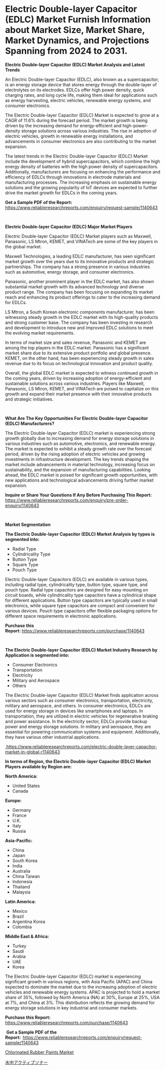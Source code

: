 <p><h1>Electric Double-layer Capacitor (EDLC) Market Furnish Information about Market Size, Market Share, Market Dynamics, and Projections Spanning from 2024 to 2031.</h1></p><p><strong>Electric Double-layer Capacitor (EDLC) Market Analysis and Latest Trends</strong></p>
<p><p>An Electric Double-layer Capacitor (EDLC), also known as a supercapacitor, is an energy storage device that stores energy through the double-layer of electrolytes on its electrodes. EDLCs offer high power density, quick charging rates, and long cycle life, making them ideal for applications such as energy harvesting, electric vehicles, renewable energy systems, and consumer electronics.</p><p>The Electric Double-layer Capacitor (EDLC) Market is expected to grow at a CAGR of 11.6% during the forecast period. The market growth is being driven by the increasing demand for energy-efficient and high-power-density storage solutions across various industries. The rise in adoption of electric vehicles, growth in renewable energy installations, and advancements in consumer electronics are also contributing to the market expansion.</p><p>The latest trends in the Electric Double-layer Capacitor (EDLC) Market include the development of hybrid supercapacitors, which combine the high energy density of batteries with the high power density of supercapacitors. Additionally, manufacturers are focusing on enhancing the performance and efficiency of EDLCs through innovations in electrode materials and manufacturing processes. The increasing emphasis on sustainable energy solutions and the growing popularity of IoT devices are expected to further drive the market growth for EDLCs in the coming years.</p></p>
<p><strong>Get a Sample PDF of the Report:&nbsp;</strong> <a href="https://www.reliableresearchreports.com/enquiry/request-sample/1140643">https://www.reliableresearchreports.com/enquiry/request-sample/1140643</a></p>
<p>&nbsp;</p>
<p><strong>Electric Double-layer Capacitor (EDLC) Major Market Players</strong></p>
<p><p>Electric Double-layer Capacitor (EDLC) Market players such as Maxwell, Panasonic, LS Mtron, KEMET, and VINATech are some of the key players in the global market. </p><p>Maxwell Technologies, a leading EDLC manufacturer, has seen significant market growth over the years due to its innovative products and strategic partnerships. The company has a strong presence in various industries such as automotive, energy storage, and consumer electronics.</p><p>Panasonic, another prominent player in the EDLC market, has also shown substantial market growth with its advanced technology and diverse product range. The company has been focusing on expanding its market reach and enhancing its product offerings to cater to the increasing demand for EDLCs.</p><p>LS Mtron, a South Korean electronic components manufacturer, has been witnessing steady growth in the EDLC market with its high-quality products and strong customer base. The company has been investing in research and development to introduce new and improved EDLC solutions to meet the evolving market requirements.</p><p>In terms of market size and sales revenue, Panasonic and KEMET are among the top players in the EDLC market. Panasonic has a significant market share due to its extensive product portfolio and global presence. KEMET, on the other hand, has been experiencing steady growth in sales revenue due to its focus on technological innovation and product quality.</p><p>Overall, the global EDLC market is expected to witness continued growth in the coming years, driven by increasing adoption of energy-efficient and sustainable solutions across various industries. Players like Maxwell, Panasonic, LS Mtron, KEMET, and VINATech are poised to capitalize on this growth and expand their market presence with their innovative products and strategic initiatives.</p></p>
<p>&nbsp;</p>
<p><strong>What Are The Key Opportunities For Electric Double-layer Capacitor (EDLC) Manufacturers?</strong></p>
<p><p>The Electric Double-layer Capacitor (EDLC) market is experiencing strong growth globally due to increasing demand for energy storage solutions in various industries such as automotive, electronics, and renewable energy. The market is expected to exhibit a steady growth rate over the forecast period, driven by the rising adoption of electric vehicles and growing investments in infrastructure development. The key trends shaping the market include advancements in material technology, increasing focus on sustainability, and the expansion of manufacturing capabilities. Looking ahead, the EDLC market is poised for significant growth opportunities, with new applications and technological advancements driving further market expansion.</p></p>
<p><strong>Inquire or Share Your Questions If Any Before Purchasing This Report:</strong> <a href="https://www.reliableresearchreports.com/enquiry/pre-order-enquiry/1140643">https://www.reliableresearchreports.com/enquiry/pre-order-enquiry/1140643</a></p>
<p>&nbsp;</p>
<p><strong>Market Segmentation</strong></p>
<p><strong>The Electric Double-layer Capacitor (EDLC) Market Analysis by types is segmented into:</strong></p>
<p><ul><li>Radial Type</li><li>Cylindricality Type</li><li>Button Type</li><li>Square Type</li><li>Pouch Type</li></ul></p>
<p><p>Electric Double-layer Capacitors (EDLC) are available in various types, including radial type, cylindricality type, button type, square type, and pouch type. Radial type capacitors are designed for easy mounting on circuit boards, while cylindricality type capacitors have a cylindrical shape for different applications. Button type capacitors are typically used in small electronics, while square type capacitors are compact and convenient for various devices. Pouch type capacitors offer flexible packaging options for different space requirements in electronic applications.</p></p>
<p><strong>Purchase this Report:&nbsp;</strong><a href="https://www.reliableresearchreports.com/purchase/1140643">https://www.reliableresearchreports.com/purchase/1140643</a></p>
<p>&nbsp;</p>
<p><strong>The Electric Double-layer Capacitor (EDLC) Market Industry Research by Application is segmented into:</strong></p>
<p><ul><li>Consumer Electronics</li><li>Transportation</li><li>Electricity</li><li>Military and Aerospace</li><li>Others</li></ul></p>
<p><p>The Electric Double-layer Capacitor (EDLC) Market finds application across various sectors such as consumer electronics, transportation, electricity, military and aerospace, and others. In consumer electronics, EDLCs are used for energy storage in devices like smartphones and laptops. In transportation, they are utilized in electric vehicles for regenerative braking and power assistance. In the electricity sector, EDLCs provide backup power and energy storage solutions. In military and aerospace, they are essential for powering communication systems and equipment. Additionally, they have various other industrial applications.</p></p>
<p><a href="https://www.reliableresearchreports.com/electric-double-layer-capacitor-market-in-global-r1140643">&nbsp;https://www.reliableresearchreports.com/electric-double-layer-capacitor-market-in-global-r1140643</a></p>
<p><strong>In terms of Region, the Electric Double-layer Capacitor (EDLC) Market Players available by Region are:</strong></p>
<p>
    <p> <strong> North America: </strong>
        <ul>
            <li>United States</li>
            <li>Canada</li>
        </ul>
        </p> 
    <p> <strong> Europe: </strong>
        <ul>
            <li>Germany</li>
            <li>France</li>
            <li>U.K.</li>
            <li>Italy</li>
            <li>Russia</li>
        </ul>
        </p> 
    <p> <strong> Asia-Pacific: </strong>
        <ul>
            <li>China</li>
            <li>Japan</li>
            <li>South Korea</li>
            <li>India</li>
            <li>Australia</li>
            <li>China Taiwan</li>
            <li>Indonesia</li>
            <li>Thailand</li>
            <li>Malaysia</li>
        </ul>
        </p> 
    <p> <strong> Latin America: </strong>
        <ul>
            <li>Mexico</li>
            <li>Brazil</li>
            <li>Argentina Korea</li>
            <li>Colombia</li>
        </ul>
        </p> 
    <p> <strong> Middle East & Africa: </strong>
        <ul>
            <li>Turkey</li>
            <li>Saudi</li>
            <li>Arabia</li>
            <li>UAE</li>
            <li>Korea</li>
        </ul>
    </p>
    </p>
<p><p>The Electric Double-layer Capacitor (EDLC) market is experiencing significant growth in various regions, with Asia Pacific (APAC) and China expected to dominate the market due to the increasing adoption of electric vehicles and renewable energy systems. APAC is projected to hold a market share of 35%, followed by North America (NA) at 30%, Europe at 25%, USA at 7%, and China at 3%. This distribution reflects the growing demand for energy storage solutions in key industrial and consumer markets.</p></p>
<p><strong>Purchase this Report: </strong><a href="https://www.reliableresearchreports.com/purchase/1140643">https://www.reliableresearchreports.com/purchase/1140643</a></p>
<p>&nbsp;<strong>Get a Sample PDF of the Report:&nbsp;&nbsp;</strong><a href="https://www.reliableresearchreports.com/enquiry/request-sample/1140643">https://www.reliableresearchreports.com/enquiry/request-sample/1140643</a></p>
<p><strong></strong></p>
<p><p><a href="https://view.publitas.com/reportprime-1/global-chlorinated-rubber-paints-market-size-share-analysis-by-product-type-by-application-by-region-forecasts-2024-2031/">Chlorinated Rubber Paints Market</a></p><p><a href="https://github.com/CarlieShields/Market-Research-Report-List-1/blob/main/3570507107783.md">水中アクティブソナー</a></p></p>